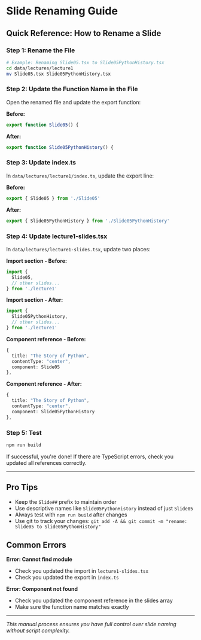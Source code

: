 # Slide Renaming Guide

## Quick Reference: How to Rename a Slide

### Step 1: Rename the File
```bash
# Example: Renaming Slide05.tsx to Slide05PythonHistory.tsx
cd data/lectures/lecture1
mv Slide05.tsx Slide05PythonHistory.tsx
```

### Step 2: Update the Function Name in the File
Open the renamed file and update the export function:

**Before:**
```typescript
export function Slide05() {
```

**After:**
```typescript
export function Slide05PythonHistory() {
```

### Step 3: Update index.ts
In `data/lectures/lecture1/index.ts`, update the export line:

**Before:**
```typescript
export { Slide05 } from './Slide05'
```

**After:**
```typescript
export { Slide05PythonHistory } from './Slide05PythonHistory'
```

### Step 4: Update lecture1-slides.tsx
In `data/lectures/lecture1-slides.tsx`, update two places:

**Import section - Before:**
```typescript
import {
  Slide05,
  // other slides...
} from './lecture1'
```

**Import section - After:**
```typescript
import {
  Slide05PythonHistory,
  // other slides...
} from './lecture1'
```

**Component reference - Before:**
```typescript
{
  title: "The Story of Python",
  contentType: "center",
  component: Slide05
},
```

**Component reference - After:**
```typescript
{
  title: "The Story of Python", 
  contentType: "center",
  component: Slide05PythonHistory
},
```

### Step 5: Test
```bash
npm run build
```

If successful, you're done! If there are TypeScript errors, check you updated all references correctly.

---

## Pro Tips

- Keep the `Slide##` prefix to maintain order
- Use descriptive names like `Slide05PythonHistory` instead of just `Slide05`
- Always test with `npm run build` after changes
- Use git to track your changes: `git add -A && git commit -m "rename: Slide05 to Slide05PythonHistory"`

## Common Errors

**Error: Cannot find module**
- Check you updated the import in `lecture1-slides.tsx`
- Check you updated the export in `index.ts`

**Error: Component not found** 
- Check you updated the component reference in the slides array
- Make sure the function name matches exactly

---

*This manual process ensures you have full control over slide naming without script complexity.*
